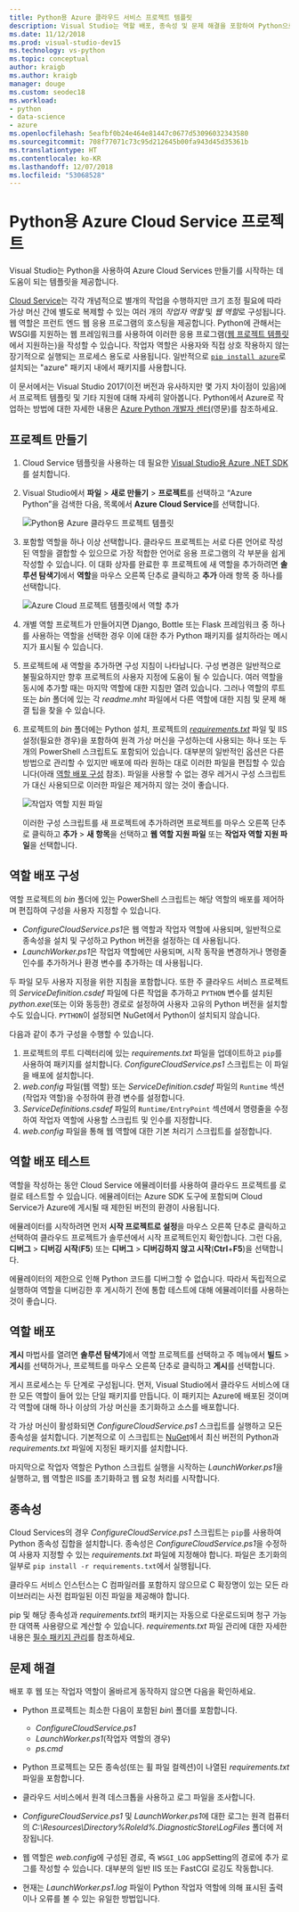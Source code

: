 ```yaml
---
title: Python용 Azure 클라우드 서비스 프로젝트 템플릿
description: Visual Studio는 역할 배포, 종속성 및 문제 해결을 포함하여 Python으로 작성된 Azure 클라우드 서비스용 템플릿을 제공합니다.
ms.date: 11/12/2018
ms.prod: visual-studio-dev15
ms.technology: vs-python
ms.topic: conceptual
author: kraigb
ms.author: kraigb
manager: douge
ms.custom: seodec18
ms.workload:
- python
- data-science
- azure
ms.openlocfilehash: 5eafbf0b24e464e81447c0677d53096032343580
ms.sourcegitcommit: 708f77071c73c95d212645b00fa943d45d35361b
ms.translationtype: HT
ms.contentlocale: ko-KR
ms.lasthandoff: 12/07/2018
ms.locfileid: "53068528"
---
```

# <a name="azure-cloud-service-projects-for-python"></a>Python용 Azure Cloud Service 프로젝트

Visual Studio는 Python을 사용하여 Azure Cloud Services 만들기를 시작하는 데 도움이 되는 템플릿을 제공합니다.

[Cloud Service](https://docs.microsoft.com/azure/cloud-services/)는 각각 개념적으로 별개의 작업을 수행하지만 크기 조정 필요에 따라 가상 머신 간에 별도로 복제할 수 있는 여러 개의 *작업자 역할* 및 *웹 역할*로 구성됩니다. 웹 역할은 프런트 엔드 웹 응용 프로그램의 호스팅을 제공합니다. Python에 관해서는 WSGI를 지원하는 웹 프레임워크를 사용하여 이러한 응용 프로그램([웹 프로젝트 템플릿](python-web-application-project-templates.md)에서 지원하는)을 작성할 수 있습니다. 작업자 역할은 사용자와 직접 상호 작용하지 않는 장기적으로 실행되는 프로세스 용도로 사용됩니다. 일반적으로 [`pip install azure`](https://pypi.org/project/azure)로 설치되는 "azure" 패키지 내에서 패키지를 사용합니다.

이 문서에서는 Visual Studio 2017(이전 버전과 유사하지만 몇 가지 차이점이 있음)에서 프로젝트 템플릿 및 기타 지원에 대해 자세히 알아봅니다. Python에서 Azure로 작업하는 방법에 대한 자세한 내용은 [Azure Python 개발자 센터](https://docs.microsoft.com/python/azure/?view=azure-python)(영문)를 참조하세요.

## <a name="create-a-project"></a>프로젝트 만들기

1. Cloud Service 템플릿을 사용하는 데 필요한 [Visual Studio용 Azure .NET SDK](https://visualstudio.microsoft.com/vs/azure-tools/)를 설치합니다.
1. Visual Studio에서 **파일** > **새로 만들기** > **프로젝트**를 선택하고 “Azure Python”을 검색한 다음, 목록에서 **Azure Cloud Service**를 선택합니다.

    ![Python용 Azure 클라우드 프로젝트 템플릿](media/template-azure-cloud-project.png)

1. 포함할 역할을 하나 이상 선택합니다. 클라우드 프로젝트는 서로 다른 언어로 작성된 역할을 결합할 수 있으므로 가장 적합한 언어로 응용 프로그램의 각 부분을 쉽게 작성할 수 있습니다. 이 대화 상자를 완료한 후 프로젝트에 새 역할을 추가하려면 **솔루션 탐색기**에서 **역할**을 마우스 오른쪽 단추로 클릭하고 **추가** 아래 항목 중 하나를 선택합니다.

    ![Azure Cloud 프로젝트 템플릿에서 역할 추가](media/template-azure-cloud-service-project-wizard.png)

1. 개별 역할 프로젝트가 만들어지면 Django, Bottle 또는 Flask 프레임워크 중 하나를 사용하는 역할을 선택한 경우 이에 대한 추가 Python 패키지를 설치하라는 메시지가 표시될 수 있습니다.

1. 프로젝트에 새 역할을 추가하면 구성 지침이 나타납니다. 구성 변경은 일반적으로 불필요하지만 향후 프로젝트의 사용자 지정에 도움이 될 수 있습니다. 여러 역할을 동시에 추가할 때는 마지막 역할에 대한 지침만 열려 있습니다. 그러나 역할의 루트 또는 *bin* 폴더에 있는 각 *readme.mht* 파일에서 다른 역할에 대한 지침 및 문제 해결 팁을 찾을 수 있습니다.

1. 프로젝트의 *bin* 폴더에는 Python 설치, 프로젝트의 [*requirements.txt*](#dependencies) 파일 및 IIS 설정(필요한 경우)을 포함하여 원격 가상 머신을 구성하는데 사용되는 하나 또는 두 개의 PowerShell 스크립트도 포함되어 있습니다. 대부분의 일반적인 옵션은 다른 방법으로 관리할 수 있지만 배포에 따라 원하는 대로 이러한 파일을 편집할 수 있습니다(아래 [역할 배포 구성](#configure-role-deployment) 참조). 파일을 사용할 수 없는 경우 레거시 구성 스크립트가 대신 사용되므로 이러한 파일은 제거하지 않는 것이 좋습니다.

    ![작업자 역할 지원 파일](media/template-azure-cloud-service-worker-role-support-files.png)

    이러한 구성 스크립트를 새 프로젝트에 추가하려면 프로젝트를 마우스 오른쪽 단추로 클릭하고 **추가** > **새 항목**을 선택하고 **웹 역할 지원 파일** 또는 **작업자 역할 지원 파일**을 선택합니다.

## <a name="configure-role-deployment"></a>역할 배포 구성

역할 프로젝트의 *bin* 폴더에 있는 PowerShell 스크립트는 해당 역할의 배포를 제어하며 편집하여 구성을 사용자 지정할 수 있습니다.

- *ConfigureCloudService.ps1*은 웹 역할과 작업자 역할에 사용되며, 일반적으로 종속성을 설치 및 구성하고 Python 버전을 설정하는 데 사용됩니다.
- *LaunchWorker.ps1*은 작업자 역할에만 사용되며, 시작 동작을 변경하거나 명령줄 인수를 추가하거나 환경 변수를 추가하는 데 사용됩니다.

두 파일 모두 사용자 지정을 위한 지침을 포함합니다. 또한 주 클라우드 서비스 프로젝트의 *ServiceDefinition.csdef* 파일에 다른 작업을 추가하고 `PYTHON` 변수를 설치된 *python.exe*(또는 이와 동등한) 경로로 설정하여 사용자 고유의 Python 버전을 설치할 수도 있습니다. `PYTHON`이 설정되면 NuGet에서 Python이 설치되지 않습니다.

다음과 같이 추가 구성을 수행할 수 있습니다.

1. 프로젝트의 루트 디렉터리에 있는 *requirements.txt* 파일을 업데이트하고 `pip`를 사용하여 패키지를 설치합니다. *ConfigureCloudService.ps1* 스크립트는 이 파일을 배포에 설치합니다.
1. *web.config* 파일(웹 역할) 또는 *ServiceDefinition.csdef* 파일의 `Runtime` 섹션(작업자 역할)을 수정하여 환경 변수를 설정합니다.
1. *ServiceDefinitions.csdef* 파일의 `Runtime/EntryPoint` 섹션에서 명령줄을 수정하여 작업자 역할에 사용할 스크립트 및 인수를 지정합니다.
1. *web.config* 파일을 통해 웹 역할에 대한 기본 처리기 스크립트를 설정합니다.

## <a name="test-role-deployment"></a>역할 배포 테스트

역할을 작성하는 동안 Cloud Service 에뮬레이터를 사용하여 클라우드 프로젝트를 로컬로 테스트할 수 있습니다. 에뮬레이터는 Azure SDK 도구에 포함되며 Cloud Service가 Azure에 게시될 때 제한된 버전의 환경이 사용됩니다.

에뮬레이터를 시작하려면 먼저 **시작 프로젝트로 설정**을 마우스 오른쪽 단추로 클릭하고 선택하여 클라우드 프로젝트가 솔루션에서 시작 프로젝트인지 확인합니다. 그런 다음, **디버그** > **디버깅 시작**(**F5**) 또는 **디버그** > **디버깅하지 않고 시작**(**Ctrl**+**F5**)을 선택합니다.

에뮬레이터의 제한으로 인해 Python 코드를 디버그할 수 없습니다. 따라서 독립적으로 실행하여 역할을 디버깅한 후 게시하기 전에 통합 테스트에 대해 에뮬레이터를 사용하는 것이 좋습니다.

## <a name="deploy-a-role"></a>역할 배포

**게시** 마법사를 열려면 **솔루션 탐색기**에서 역할 프로젝트를 선택하고 주 메뉴에서 **빌드** > **게시**를 선택하거나, 프로젝트를 마우스 오른쪽 단추로 클릭하고 **게시**를 선택합니다.

게시 프로세스는 두 단계로 구성됩니다. 먼저, Visual Studio에서 클라우드 서비스에 대한 모든 역할이 들어 있는 단일 패키지를 만듭니다. 이 패키지는 Azure에 배포된 것이며 각 역할에 대해 하나 이상의 가상 머신을 초기화하고 소스를 배포합니다.

각 가상 머신이 활성화되면 *ConfigureCloudService.ps1* 스크립트를 실행하고 모든 종속성을 설치합니다. 기본적으로 이 스크립트는 [NuGet](https://www.nuget.org/packages?q=Tags%3A%22python%22+Authors%3A%22Python+Software+Foundation%22)에서 최신 버전의 Python과 *requirements.txt* 파일에 지정된 패키지를 설치합니다.

마지막으로 작업자 역할은 Python 스크립트 실행을 시작하는 *LaunchWorker.ps1*을 실행하고, 웹 역할은 IIS를 초기화하고 웹 요청 처리를 시작합니다.

## <a name="dependencies"></a>종속성

Cloud Services의 경우 *ConfigureCloudService.ps1* 스크립트는 `pip`를 사용하여 Python 종속성 집합을 설치합니다. 종속성은 *ConfigureCloudService.ps1*을 수정하여 사용자 지정할 수 있는 *requirements.txt* 파일에 지정해야 합니다. 파일은 초기화의 일부로 `pip install -r requirements.txt`에서 실행됩니다.

클라우드 서비스 인스턴스는 C 컴파일러를 포함하지 않으므로 C 확장명이 있는 모든 라이브러리는 사전 컴파일된 이진 파일을 제공해야 합니다.

pip 및 해당 종속성과 *requirements.txt*의 패키지는 자동으로 다운로드되며 청구 가능한 대역폭 사용량으로 계산할 수 있습니다. *requirements.txt* 파일 관리에 대한 자세한 내용은 [필수 패키지 관리](managing-required-packages-with-requirements-txt.md)를 참조하세요.

## <a name="troubleshooting"></a>문제 해결

배포 후 웹 또는 작업자 역할이 올바르게 동작하지 않으면 다음을 확인하세요.

- Python 프로젝트는 최소한 다음이 포함된 *bin\\* 폴더를 포함합니다.

  - *ConfigureCloudService.ps1*
  - *LaunchWorker.ps1*(작업자 역할의 경우)
  - *ps.cmd*

- Python 프로젝트는 모든 종속성(또는 휠 파일 컬렉션)이 나열된 *requirements.txt* 파일을 포함합니다.
- 클라우드 서비스에서 원격 데스크톱을 사용하고 로그 파일을 조사합니다.
- *ConfigureCloudService.ps1* 및 *LaunchWorker.ps1*에 대한 로그는 원격 컴퓨터의 *C:\Resources\Directory\%RoleId%.DiagnosticStore\LogFiles* 폴더에 저장됩니다.
- 웹 역할은 *web.config*에 구성된 경로, 즉 `WSGI_LOG` appSetting의 경로에 추가 로그를 작성할 수 있습니다. 대부분의 일반 IIS 또는 FastCGI 로깅도 작동합니다.
- 현재는 *LaunchWorker.ps1.log* 파일이 Python 작업자 역할에 의해 표시된 출력이나 오류를 볼 수 있는 유일한 방법입니다.
